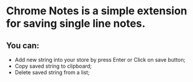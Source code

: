 # Chrome Notes is a simple extension for saving single line notes.
## You can:
- Add new string into your store by press Enter or Click on save button;
- Copy saved string to clipboard;
- Delete saved string from a list;
